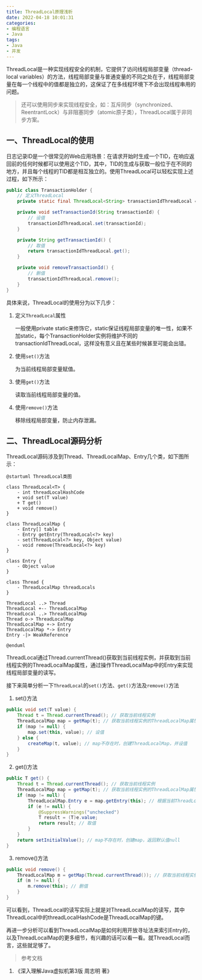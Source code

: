 ```yaml
---
title: ThreadLocal原理浅析
date: 2022-04-18 10:01:31
categories:
- 编程语言
- Java
tags:
- Java
- 并发
---
```


ThreadLocal是一种实现线程安全的机制，它提供了访问线程局部变量（thread-local variables）的方法，线程局部变量与普通变量的不同之处在于，线程局部变量在每一个线程中的值都是独立的，这保证了在多线程环境下不会出现线程串用的问题。

<!--more-->

> 还可以使用同步来实现线程安全，如：互斥同步（synchronized、ReentrantLock）与非阻塞同步（atomic原子类），ThreadLocal属于非同步方案。


## 一、ThreadLocal的使用

日志记录ID是一个很常见的Web应用场景：在请求开始时生成一个TID，在响应返回前的任何时候都可以使用这个TID，其中，TID的生成与获取一般位于在不同的地方，并且每个线程的TID都是相互独立的。使用ThreadLocal可以轻松实现上述过程，如下所示：

```java
public class TransactionHolder {
    // 定义ThreadLocal
    private static final ThreadLocal<String> transactionIdThreadLocal = new ThreadLocal<>();

    private void setTransactionId(String transactionId) {
        // 设值
        transactionIdThreadLocal.set(transactionId);
    }

    private String getTransactionId() {
        // 取值
        return transactionIdThreadLocal.get();
    }

    private void removeTransactionId() {
        // 删值
        transactionIdThreadLocal.remove();
    }
}
```


具体来说，ThreadLocal的使用分为以下几步：

1. 定义`ThreadLocal`属性

    一般使用private static来修饰它，static保证线程局部变量的唯一性，如果不加static，每个TransactionHolder实例将维护不同的transactionIdThreadLocal，这样没有意义且在某些时候甚至可能会出错。

2. 使用`set()`方法

    为当前线程局部变量赋值。

3. 使用`get()`方法

    读取当前线程局部变量的值。

4. 使用`remove()`方法

    移除线程局部变量，防止内存泄漏。


## 二、ThreadLocal源码分析

ThreadLocal源码涉及到Thread、ThreadLocalMap、Entry几个类，如下图所示：

```plantuml
@startuml ThreadLocal类图

class ThreadLocal<T> {
    - int threadLocalHashCode
    + void set(T value)
    + T get()
    + void remove()
}

class ThreadLocalMap {
    - Entry[] table
    - Entry getEntry(ThreadLocal<?> key)
    - set(ThreadLocal<?> key, Object value)
    - void remove(ThreadLocal<?> key)
}

class Entry {
    - Object value
}

class Thread {
    - ThreadLocalMap threadLocals
}

ThreadLocal ..> Thread
ThreadLocal +-- ThreadLocalMap
ThreadLocal ..> ThreadLocalMap
Thread o-> ThreadLocalMap 
ThreadLocalMap +-> Entry
ThreadLocalMap *-> Entry
Entry -|> WeakReference

@enduml
```

ThreadLocal通过Thread.currentThread()获取到当前线程实例，并获取到当前线程实例的ThreadLocalMap属性，通过操作ThreadLocalMap中的Entry来实现线程局部变量的读写。

接下来简单分析一下`ThreadLocal`的`set()`方法、`get()`方法及`remove()`方法

1. set()方法

```java
public void set(T value) {
    Thread t = Thread.currentThread(); // 获取当前线程实例
    ThreadLocalMap map = getMap(t); // 获取当前线程实例的ThreadLocalMap属性
    if (map != null) { 
        map.set(this, value); // 设值
    } else {
        createMap(t, value); // map不存在时，创建ThreadLocalMap，并设值
    }
}
```

2. get()方法

```java
public T get() {
    Thread t = Thread.currentThread(); // 获取当前线程实例
    ThreadLocalMap map = getMap(t); // 获取当前线程实例的ThreadLocalMap属性
    if (map != null) {
        ThreadLocalMap.Entry e = map.getEntry(this); // 根据当前ThreadLocal的threadLocalHashCode，在map中找到对应的Entry实例
        if (e != null) {
            @SuppressWarnings("unchecked")
            T result = (T)e.value;
            return result; // 取值
        }
    }
    return setInitialValue(); // map不存在时，创建map，返回默认值null
}
```
3. remove()方法

```java
public void remove() {
    ThreadLocalMap m = getMap(Thread.currentThread()); // 获取当前线程实例的ThreadLocalMap属性
    if (m != null) {
        m.remove(this); // 删值
    }
}
```

可以看到，ThreadLocal的读写实际上就是对ThreadLocalMap的读写，其中ThreadLocal中的threadLocalHashCode是ThreadLocalMap的键。

再进一步分析可以看到ThreadLocalMap是如何利用开放寻址法来索引Entry的，以及ThreadLocalMap的更多细节，有兴趣的话可以看一看。就ThreadLocal而言，这些就足够了。

> 参考文档
1. 《深入理解Java虚拟机第3版 周志明 著》